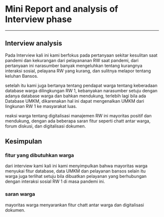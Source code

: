 # Mini Report and analysis of Interview phase #

-------------------------------------------------

## Interview analysis ##

Pada Interview kali ini kami berfokus pada pertanyaan sekitar kesulitan saat pandemi dan kekurangan dari
pelayananan RW saat pandemi, dari pertanyaan ini narasumber banyak mengeluhkan tentang kurangnya interaksi sosial, pelayana RW yang kurang, 
dan sulitnya melapor tentang keluhan Bansos.

setelah itu kami juga bertanya tentang pendapat warga tentang keberadaan database warga dilingkungan RW 1, kebanyakan narasumber setuju
dengan adanya database warga dan bahkan mendukung, terlebih lagi bila ada Database UMKM, dikarenakan hal ini dapat 
mengenalkan UMKM dari lingkunan RW 1 ke masyarakat luas.

reaksi warga tentang digitalisasi manajemen RW ini mayoritas positif dan mendukung, dengan ada beberapa saran fitur seperti chatt antar warga, 
forum diskusi, dan digitalisasi dokumen.

## Kesimpulan ## 

### fitur yang dibutuhkan warga ###
dari interview kami kali ini kami menyimpulkan bahwa mayoritas warga menyukai fitur database, data UMKM dan pelayanan bansos
selain itu warga juga terlihat setuju bila dibuatkan pelayanan yang berhubungan dengan interaksi sosial RW 1 di masa pandemi ini.

### saran warga ###
mayoritas warga menyarankan fitur chatt antar warga dan digitalisasi dokumen.
